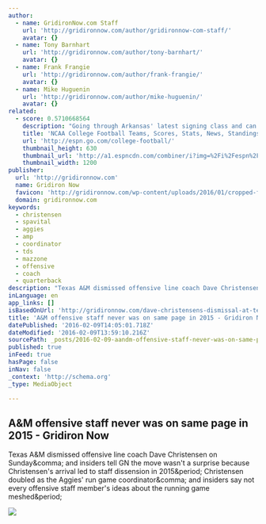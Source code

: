 ```yaml
---
author:
  - name: GridironNow.com Staff
    url: 'http://gridironnow.com/author/gridironnow-com-staff/'
    avatar: {}
  - name: Tony Barnhart
    url: 'http://gridironnow.com/author/tony-barnhart/'
    avatar: {}
  - name: Frank Frangie
    url: 'http://gridironnow.com/author/frank-frangie/'
    avatar: {}
  - name: Mike Huguenin
    url: 'http://gridironnow.com/author/mike-huguenin/'
    avatar: {}
related:
  - score: 0.5710668564
    description: "Going through Arkansas' latest signing class and can't help but be impressed by the depth Bret Bielema and his staff have created at QB. Austin Allen, Rafe Peavey and Ricky Town are three solid options this year. Then you watch 6-ft-7 signee Cole Kelley and see huge upside."
    title: 'NCAA College Football Teams, Scores, Stats, News, Standings, Rumors - College Football - ESPN'
    url: 'http://espn.go.com/college-football/'
    thumbnail_height: 630
    thumbnail_url: 'http://a1.espncdn.com/combiner/i?img=%2Fi%2Fespn%2Fespn_logos%2Fespn_red.png'
    thumbnail_width: 1200
publisher:
  url: 'http://gridironnow.com'
  name: Gridiron Now
  favicon: 'http://gridironnow.com/wp-content/uploads/2016/01/cropped-fave-192x192.png'
  domain: gridironnow.com
keywords:
  - christensen
  - spavital
  - aggies
  - amp
  - coordinator
  - tds
  - mazzone
  - offensive
  - coach
  - quarterback
description: "Texas A&M dismissed offensive line coach Dave Christensen on Sunday, and insiders tell GN the move wasn't a surprise because Christensen's arrival led to staff dissension in 2015. Christensen doubled as the Aggies' run game coordinator, and insiders say not every offensive staff member's ideas about the running game meshed."
inLanguage: en
app_links: []
isBasedOnUrl: 'http://gridironnow.com/dave-christensens-dismissal-at-texas-am-not-a-surprise/'
title: 'A&M offensive staff never was on same page in 2015 - Gridiron Now'
datePublished: '2016-02-09T14:05:01.718Z'
dateModified: '2016-02-09T13:59:10.216Z'
sourcePath: _posts/2016-02-09-aandm-offensive-staff-never-was-on-same-page-in-2015-gridiro.md
published: true
inFeed: true
hasPage: false
inNav: false
_context: 'http://schema.org'
_type: MediaObject

---
```

<article style=""><h1>A&amp;M offensive staff never was on same page in 2015 - Gridiron Now</h1><p>Texas A&amp;M dismissed offensive line coach Dave Christensen on Sunday&amp;comma; and insiders tell GN the move wasn't a surprise because Christensen's arrival led to staff dissension in 2015&amp;period; Christensen doubled as the Aggies' run game coordinator&amp;comma; and insiders say not every offensive staff member's ideas about the running game meshed&amp;period;</p><img src="http://gridironnow.com/wp-content/uploads/2016/02/davechristensenpic.jpg" /></article>
